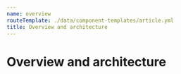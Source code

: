 ```yaml
---
name: overview
routeTemplate: ./data/component-templates/article.yml
title: Overview and architecture
---
```

# Overview and architecture